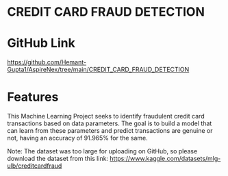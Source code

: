 # CREDIT CARD FRAUD DETECTION

# GitHub Link
https://github.com/Hemant-Gupta1/AspireNex/tree/main/CREDIT_CARD_FRAUD_DETECTION

# Features
This Machine Learning Project seeks to identify fraudulent credit card transactions based on data parameters. The goal is to build a model that can learn from these parameters and predict transactions are genuine or not, having an accuracy of 91.965% for the same.

Note: The dataset was too large for uploading on GitHub, so please download the dataset from this link: https://www.kaggle.com/datasets/mlg-ulb/creditcardfraud

